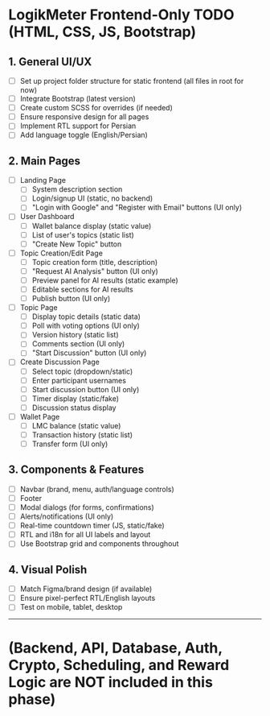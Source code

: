# LogikMeter Frontend-Only TODO (HTML, CSS, JS, Bootstrap)

## 1. General UI/UX
- [ ] Set up project folder structure for static frontend (all files in root for now)
- [ ] Integrate Bootstrap (latest version)
- [ ] Create custom SCSS for overrides (if needed)
- [ ] Ensure responsive design for all pages
- [ ] Implement RTL support for Persian
- [ ] Add language toggle (English/Persian)

## 2. Main Pages
- [ ] Landing Page
  - [ ] System description section
  - [ ] Login/signup UI (static, no backend)
  - [ ] "Login with Google" and "Register with Email" buttons (UI only)
- [ ] User Dashboard
  - [ ] Wallet balance display (static value)
  - [ ] List of user's topics (static list)
  - [ ] "Create New Topic" button
- [ ] Topic Creation/Edit Page
  - [ ] Topic creation form (title, description)
  - [ ] "Request AI Analysis" button (UI only)
  - [ ] Preview panel for AI results (static example)
  - [ ] Editable sections for AI results
  - [ ] Publish button (UI only)
- [ ] Topic Page
  - [ ] Display topic details (static data)
  - [ ] Poll with voting options (UI only)
  - [ ] Version history (static list)
  - [ ] Comments section (UI only)
  - [ ] "Start Discussion" button (UI only)
- [ ] Create Discussion Page
  - [ ] Select topic (dropdown/static)
  - [ ] Enter participant usernames
  - [ ] Start discussion button (UI only)
  - [ ] Timer display (static/fake)
  - [ ] Discussion status display
- [ ] Wallet Page
  - [ ] LMC balance (static value)
  - [ ] Transaction history (static list)
  - [ ] Transfer form (UI only)

## 3. Components & Features
- [ ] Navbar (brand, menu, auth/language controls)
- [ ] Footer
- [ ] Modal dialogs (for forms, confirmations)
- [ ] Alerts/notifications (UI only)
- [ ] Real-time countdown timer (JS, static/fake)
- [ ] RTL and i18n for all UI labels and layout
- [ ] Use Bootstrap grid and components throughout

## 4. Visual Polish
- [ ] Match Figma/brand design (if available)
- [ ] Ensure pixel-perfect RTL/English layouts
- [ ] Test on mobile, tablet, desktop

---

# (Backend, API, Database, Auth, Crypto, Scheduling, and Reward Logic are NOT included in this phase)